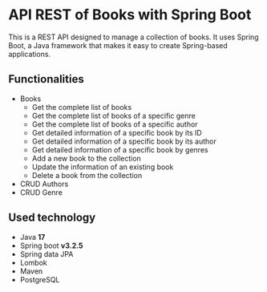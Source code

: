 # API REST of Books with Spring Boot

This is a REST API designed to manage a collection of books. 
It uses Spring Boot, a Java framework that makes it easy to create Spring-based applications.

## Functionalities
 - Books
   - Get the complete list of books
   - Get the complete list of books of a specific genre
   - Get the complete list of books of a specific author
   - Get detailed information of a specific book by its ID
   - Get detailed information of a specific book by its author
   - Get detailed information of a specific book by genres
   - Add a new book to the collection
   - Update the information of an existing book 
   - Delete a book from the collection
 - CRUD Authors
 - CRUD Genre
## Used technology
 - Java **17**
 - Spring boot **v3.2.5**
 - Spring data JPA
 - Lombok
 - Maven
 - PostgreSQL

